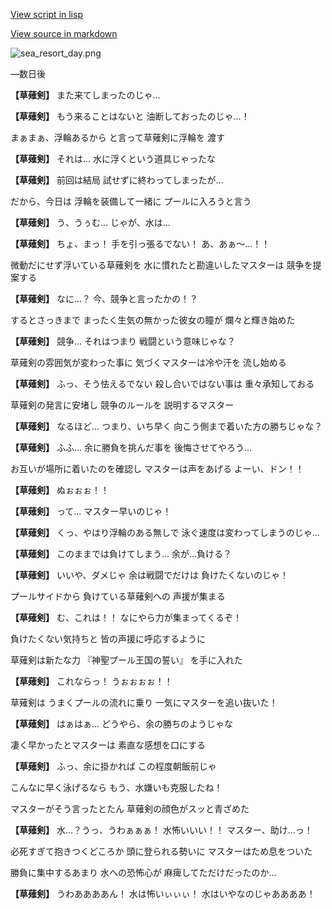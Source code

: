[View script in lisp](../scripts/210041104.txt)

[View source in markdown](210041104.md)

![sea_resort_day.png](../images/backgrounds/sea_resort_day.png)

―数日後

**【草薙剣】**
また来てしまったのじゃ…

**【草薙剣】**
もう来ることはないと
油断しておったのじゃ…！

まぁまぁ、浮輪あるから
と言って草薙剣に浮輪を
渡す

**【草薙剣】**
それは…
水に浮くという道具じゃったな

**【草薙剣】**
前回は結局
試せずに終わってしまったが…

だから、今日は
浮輪を装備して一緒に
プールに入ろうと言う

**【草薙剣】**
う、うぅむ…
じゃが、水は…

**【草薙剣】**
ちょ、まっ！
手を引っ張るでない！
あ、あぁ～…！！

微動だにせず浮いている草薙剣を
水に慣れたと勘違いしたマスターは
競争を提案する

**【草薙剣】**
なに…？
今、競争と言ったかの！？

するとさっきまで
まったく生気の無かった彼女の瞳が
爛々と輝き始めた

**【草薙剣】**
競争…
それはつまり
戦闘という意味じゃな？

草薙剣の雰囲気が変わった事に
気づくマスターは冷や汗を
流し始める

**【草薙剣】**
ふっ、そう怯えるでない
殺し合いではない事は
重々承知しておる

草薙剣の発言に安堵し
競争のルールを
説明するマスター

**【草薙剣】**
なるほど…
つまり、いち早く
向こう側まで着いた方の勝ちじゃな？

**【草薙剣】**
ふふ…
余に勝負を挑んだ事を
後悔させてやろう…

お互いが場所に着いたのを確認し
マスターは声をあげる
よーい、ドン！！

**【草薙剣】**
ぬぉぉぉ！！

**【草薙剣】**
って…
マスター早いのじゃ！

**【草薙剣】**
くっ、やはり浮輪のある無しで
泳ぐ速度は変わってしまうのじゃ…

**【草薙剣】**
このままでは負けてしまう…
余が…負ける？

**【草薙剣】**
いいや、ダメじゃ
余は戦闘でだけは
負けたくないのじゃ！

プールサイドから
負けている草薙剣への
声援が集まる

**【草薙剣】**
む、これは！！
なにやら力が集まってくるぞ！

負けたくない気持ちと
皆の声援に呼応するように

草薙剣は新たな力
『神聖プール王国の誓い』
を手に入れた

**【草薙剣】**
これならっ！
うぉぉぉぉ！！

草薙剣は
うまくプールの流れに乗り
一気にマスターを追い抜いた！

**【草薙剣】**
はぁはぁ…
どうやら、余の勝ちのようじゃな

凄く早かったとマスターは
素直な感想を口にする

**【草薙剣】**
ふっ、余に掛かれば
この程度朝飯前じゃ

こんなに早く泳げるなら
もう、水嫌いも克服したね！

マスターがそう言ったとたん
草薙剣の顔色がスッと青ざめた

**【草薙剣】**
水…？うっ、うわぁぁぁ！
水怖いいい！！
マスター、助け…っ！

必死すぎて抱きつくどころか
頭に登られる勢いに
マスターはため息をついた

勝負に集中するあまり
水への恐怖心が
麻痺してただけだったのか…

**【草薙剣】**
うわああああん！
水は怖いぃぃぃ！
水はいやなのじゃああああ！
